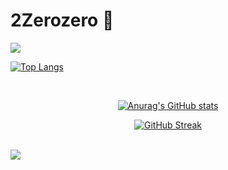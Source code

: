 
  <H1>2Zerozero 👋</H1>
  
  <img src="https://capsule-render.vercel.app/api?type=waving&color=BDBDC8&height=150&section=header" />
  
  [![Top Langs](https://github-readme-stats.vercel.app/api/top-langs/?username=2Zerozero)](https://github.com/anuraghazra/github-readme-stats)

  <br>

  <div align="center">
  
  [![Anurag's GitHub stats](https://github-readme-stats.vercel.app/api?username=2Zerozero)](https://github.com/anuraghazra/github-readme-stats)
  
  [![GitHub Streak](https://streak-stats.demolab.com/?user=2Zerozero)](https://git.io/streak-stats)

  </div>

  <br>
  
  <img src="https://capsule-render.vercel.app/api?type=waving&color=BDBDC8&height=150&section=footer" />

